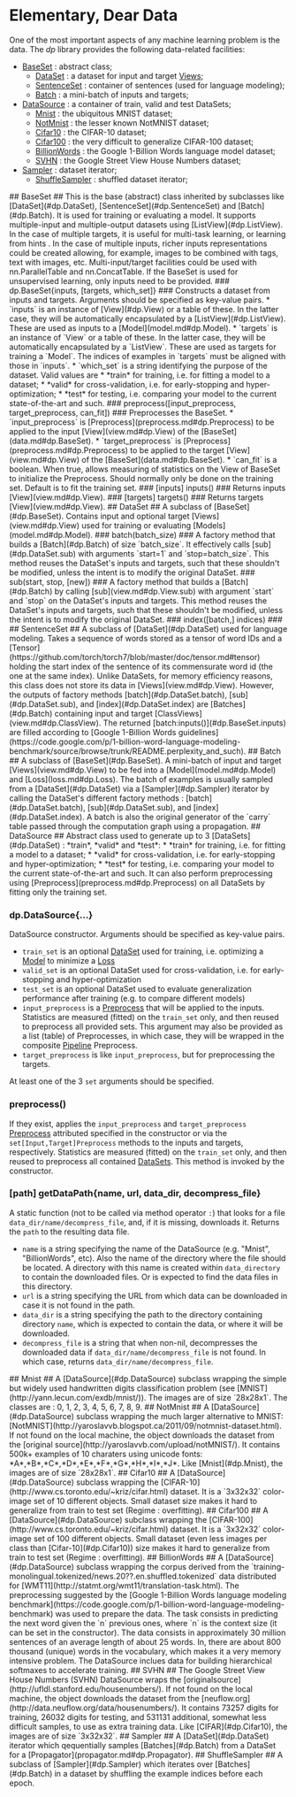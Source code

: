 # Elementary, Dear Data #
One of the most important aspects of any machine learning problem is the data. The _dp_ library provides the following data-related facilities:
  * [BaseSet](#dp.BaseSet) : abstract class;
     * [DataSet](#dp.DataSet) : a dataset for input and target [Views](view.md#dp.View);
      * [SentenceSet](#dp.SentenceSet) : container of sentences (used for language modeling);
     * [Batch](#dp.Batch) : a mini-batch of inputs and targets;
  * [DataSource](#dp.DataSource) : a container of train, valid and test DataSets;
    * [Mnist](#dp.Mnist) : the ubiquitous MNIST dataset;
    * [NotMnist](#dp.NotMnist) : the lesser known NotMNIST dataset;
    * [Cifar10](#dp.Cifar10) : the CIFAR-10 dataset;
    * [Cifar100](#dp.Cifar100) : the very difficult to generalize CIFAR-100 dataset;
    * [BillionWords](#dp.BillionWords) : the Google 1-Billion Words language model dataset;
    * [SVHN](#dp.SVHN) : the Google Street View House Numbers dataset;
  * [Sampler](#dp.Sampler) : dataset iterator;
    * [ShuffleSampler](#dp.ShuffleSampler) : shuffled dataset iterator;

<a name="dp.BaseSet"/>
## BaseSet ##
This is the base (abstract) class inherited by subclasses like [DataSet](#dp.DataSet),
[SentenceSet](#dp.SentenceSet) and [Batch](#dp.Batch). It is used for training or evaluating a model. 
It supports multiple-input and multiple-output datasets using [ListView](#dp.ListView).
In the case of multiple targets, it is useful for multi-task learning, 
or learning from hints . In the case of multiple inputs, richer inputs representations could 
be created allowing, for example, images to be combined with 
tags, text with images, etc. Multi-input/target facilities could be used with nn.ParallelTable and 
nn.ConcatTable. If the BaseSet is used for unsupervised learning, only inputs need to be provided.

<a name='dp.BaseSet.__init'/>
### dp.BaseSet{inputs, [targets, which_set]} ###
Constructs a dataset from inputs and targets.
Arguments should be specified as key-value pairs. 
 * `inputs` is an instance of [View](#dp.View) or a table of these. In the latter case, they will be automatically encapsulated by a [ListView](#dp.ListView). These are used as inputs to a [Model](model.md#dp.Model).
 * `targets` is an instance of `View` or a table of these. In the latter case, they will be automatically encapsulated by a `ListView`. These are used as targets for training a `Model`. The indices of examples in `targets` must be aligned with those in `inputs`. 
 * `which_set` is a string identifying the purpose of the dataset. Valid values are 
   * *train* for training, i.e. for fitting a model to a dataset; 
   * *valid* for cross-validation, i.e. for early-stopping and hyper-optimization; 
   * *test* for testing, i.e. comparing your model to the current state-of-the-art and such.

<a name="dp.BaseSet.preprocess"/>
### preprocess([input_preprocess, target_preprocess, can_fit]) ###
Preprocesses the BaseSet.
 * `input_preprocess` is [Preprocess](preprocess.md#dp.Preprocess) to be applied to the input [View](view.md#dp.View) of the [BaseSet](data.md#dp.BaseSet).
 * `target_preprocess` is [Preprocess](preprocess.md#dp.Preprocess) to be applied to the target [View](view.md#dp.View) of the [BaseSet](data.md#dp.BaseSet).
 * `can_fit` is a boolean. When true, allows measuring of statistics on the View of BaseSet to initialize the Preprocess. Should normally only be done on the training set. Default is to fit the training set.

<a name="dp.BaseSet.inputs"/>
### [inputs] inputs() ###
Returns inputs [View](view.md#dp.View).

<a name="dp.BaseSet.targets"/>
### [targets] targets() ###
Returns targets [View](view.md#dp.View).

<a name="dp.DataSet"/>
## DataSet ##
A subclass of [BaseSet](#dp.BaseSet). Contains input and optional target [Views](view.md#dp.View) used for training or evaluating [Models](model.md#dp.Model).

<a name='dp.DataSet.batch'/>
### batch(batch_size) ###
A factory method that builds a [Batch](#dp.Batch) of size `batch_size`. It effectively 
calls [sub](#dp.DataSet.sub) with arguments `start=1` and `stop=batch_size`. This method 
reuses the DataSet's inputs and targets, such that these shouldn't be modified, unless the 
intent is to modify the original DataSet.

<a name='dp.DataSet.sub'/>
### sub(start, stop, [new]) ###
A factory method that builds a [Batch](#dp.Batch) by calling [sub](view.md#dp.View.sub) 
with argument `start` and `stop` on the DataSet's inputs and targets.
This method reuses the DataSet's inputs and targets, such that these shouldn't be modified, unless the 
intent is to modify the original DataSet.

<a name='dp.DataSet.index'/>
### index([batch,] indices) ###

<a name="dp.SentenceSet"/>
## SentenceSet ##
A subclass of [DataSet](#dp.DataSet) used for language modeling. 
Takes a sequence of words stored as a tensor of word IDs and a [Tensor](https://github.com/torch/torch7/blob/master/doc/tensor.md#tensor) 
holding the start index of the sentence of its commensurate word id (the one at the same index).
Unlike DataSets, for memory efficiency reasons, this class does not store its data in [Views](view.md#dp.View).
However, the outputs of factory methods [batch](#dp.DataSet.batch), [sub](#dp.DataSet.sub), and
[index](#dp.DataSet.index) are [Batches](#dp.Batch) containing input and target [ClassViews](view.md#dp.ClassView).
The returned [batch:inputs()](#dp.BaseSet.inputs) are filled according to [Google 1-Billion Words guidelines](https://code.google.com/p/1-billion-word-language-modeling-benchmark/source/browse/trunk/README.perplexity_and_such).

<a name="dp.Batch"/>
## Batch ##
A subclass of [BaseSet](#dp.BaseSet). A mini-batch of input and target [Views](view.md#dp.View) 
to be fed into a [Model](model.md#dp.Model) and [Loss](loss.md#dp.Loss). The batch of examples is usually sampled 
from a [DataSet](#dp.DataSet) via a [Sampler](#dp.Sampler) iterator by calling the DataSet's different factory methods : [batch](#dp.DataSet.batch), [sub](#dp.DataSet.sub), and [index](#dp.DataSet.index). A batch is also the original generator of the `carry` table passed through the computation graph using a propagation.

<a name="dp.DataSource"/>
## DataSource ##
Abstract class used to generate up to 3 [DataSets](#dp.DataSet) : *train*, *valid* and *test*:
 * *train* for training, i.e. for fitting a model to a dataset; 
 * *valid* for cross-validation, i.e. for early-stopping and hyper-optimization; 
 * *test* for testing, i.e. comparing your model to the current state-of-the-art and such.
It can also perform preprocessing using [Preprocess](preprocess.md#dp.Preprocess) on all DataSets by fitting only the training set.

### dp.DataSource{...} ###
DataSource constructor. Arguments should be specified as key-value pairs. 
 * `train_set` is an optional [DataSet](#dp.DataSet) used for training, i.e. optimizing a [Model](model.md#dp.Model) to minimize a [Loss](loss.md#dp.Loss)
 * `valid_set` is an optional DataSet used for cross-validation, i.e. for early-stopping and hyper-optimization
 * `test_set` is an optional DataSet used to evaluate generalization performance after training (e.g. to compare different models)
 * `input_preprocess` is a [Preprocess](preprocess.md#dp.Preprocess) that will be applied to the inputs. Statistics are measured (fitted) on the `train_set` only, and then reused to preprocess all provided sets. This argument may also be provided as a list (table) of Preprocesses, in which case, they will be wrapped in the composite [Pipeline](preprocess.md#dp.Pipeline) Preprocess.
 * `target_preprocess` is like `input_preprocess`, but for preprocessing the targets.

At least one of the 3 `set` arguments should be specified.

### preprocess() ###
If they exist, applies the `input_preprocess` and `target_preprocess` [Preprocess](preprocess.md#dp.Preprocess) 
attributed specified in the constructor or via the `set[Input,Target]Preprocess` methods 
to the inputs and targets, respectively.  Statistics are measured (fitted) on the `train_set` only, 
and then reused to preprocess all contained [DataSets](#dp.DataSet). This method is invoked by the constructor.

### [path] getDataPath{name, url, data_dir, decompress_file} ###
A static function (not to be called via method operator `:`) that 
looks for a file `data_dir/name/decompress_file`, and, if it is missing, downloads it. 
Returns the `path` to the resulting data file. 
 * `name` is a string specifying the name of the DataSource (e.g. "Mnist", "BillionWords", etc). Also the name of the directory where the file should be located. A directory with this name is created within `data_directory` to contain the downloaded files. Or is expected to find the data files in this directory.
 * `url` is a string specifying the URL from which data can be downloaded in case it is not found in the path.
 * `data_dir` is a string specifying the path to the directory containing directory `name`, which is expected to contain the data, or where it will be downloaded.
 * `decompress_file` is a string that when non-nil, decompresses the downloaded data if `data_dir/name/decompress_file` is not found. In which case, returns `data_dir/name/decompress_file`.
 
<a name="dp.Mnist"/>
## Mnist ##
A [DataSource](#dp.DataSource) subclass wrapping the simple but widely used handwritten digits 
classification problem (see [MNIST](http://yann.lecun.com/exdb/mnist/)). The images are of size `28x28x1`. The classes are : 0, 1, 2, 3, 4, 5, 6, 7, 8, 9.

<a name="dp.NotMnist"/>
## NotMnist ##
A [DataSource](#dp.DataSource) subclass wrapping the much larger alternative to MNIST: [NotMNIST](http://yaroslavvb.blogspot.ca/2011/09/notmnist-dataset.html). 
If not found on the local machine, the object downloads the dataset from the 
[original source](http://yaroslavvb.com/upload/notMNIST/). 
It contains 500k+ examples of 10 charaters using unicode fonts: *A*,*B*,*C*,*D*,*E*,*F*,*G*,*H*,*I*,*J*. Like [Mnist](#dp.Mnist), the images are of size `28x28x1`.

<a name="dp.Cifar10"/>
## Cifar10 ##
A [DataSource](#dp.DataSource) subclass wrapping the [CIFAR-10](http://www.cs.toronto.edu/~kriz/cifar.html) dataset. 
It is a `3x32x32` color-image set of 10 different objects. Small dataset size makes it hard to generalize from train to test set (Regime : overfitting).

<a name="dp.Cifar100"/>
## Cifar100 ##
A [DataSource](#dp.DataSource) subclass wrapping the [CIFAR-100](http://www.cs.toronto.edu/~kriz/cifar.html) 
dataset. It is a `3x32x32` color-image set of 100 different objects. Small dataset (even less images 
per class than [Cifar-10](#dp.Cifar10)) size makes it hard to generalize from train to test set (Regime : overfitting). 

<a name="dp.BillionWords"/>
## BillionWords ##
A [DataSource](#dp.DataSource) subclass wrapping the corpus derived from the 
`training-monolingual.tokenized/news.20??.en.shuffled.tokenized` data distributed for [WMT11](http://statmt.org/wmt11/translation-task.html). The preprocessing suggested by 
the [Google 1-Billion Words language modeling benchmark](https://code.google.com/p/1-billion-word-language-modeling-benchmark) was used to prepare the data. 
The task consists in predicting the next word given the `n` previous ones, where `n` is the context size (it can be set in the constructor).
The data consists in approximately 30 million sentences of an average length of about 25 words.
In, there are about 800 thousand (unique) words in the vocabulary, which makes it a very memory intensive problem.
The DataSource inclues data for building hierarchical softmaxes to accelerate training.

<a name="dp.SVHN"/>
## SVHN ##
The Google Street View House Numbers (SVHN) DataSource wraps 
the [originalsource](http://ufldl.stanford.edu/housenumbers/). 
If not found on the local machine, 
the object downloads the dataset from the [neuflow.org](http://data.neuflow.org/data/housenumbers/). 
It contains 73257 digits for training, 26032 digits for testing, and 531131 additional, 
somewhat less difficult samples, to use as extra training data. 
Like [CIFAR](#dp.Cifar10), the images are of size `3x32x32`.

<a name="dp.Sampler"/>
## Sampler ##
A [DataSet](#dp.DataSet) iterator which qequentially samples [Batches](#dp.Batch) from a DataSet for a [Propagator](propagator.md#dp.Propagator).

<a name="dp.ShuffleSampler"/>
## ShuffleSampler ##
A subclass of [Sampler](#dp.Sampler) which iterates over [Batches](#dp.Batch) in a dataset 
by shuffling the example indices before each epoch.
